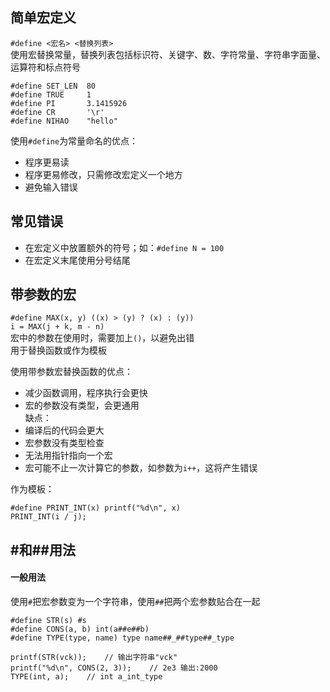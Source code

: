 
## 简单宏定义
`#define <宏名> <替换列表>`  
使用宏替换常量，替换列表包括标识符、关键字、数、字符常量、字符串字面量、运算符和标点符号  
```
#define SET_LEN  80
#define TRUE     1
#define PI       3.1415926
#define CR       '\r'
#define NIHAO    "hello"
```
使用`#define`为常量命名的优点：
- 程序更易读  
- 程序更易修改，只需修改宏定义一个地方
- 避免输入错误

## 常见错误
- 在宏定义中放置额外的符号；如：`#define N = 100`
- 在宏定义末尾使用分号结尾

## 带参数的宏
`#define MAX(x, y) ((x) > (y) ? (x) : (y))`  
`i = MAX(j + k, m - n)`  
宏中的参数在使用时，需要加上`()`，以避免出错  
用于替换函数或作为模板  

使用带参数宏替换函数的优点：  
- 减少函数调用，程序执行会更快
- 宏的参数没有类型，会更通用  
缺点：
- 编译后的代码会更大
- 宏参数没有类型检查
- 无法用指针指向一个宏
- 宏可能不止一次计算它的参数，如参数为`i++`，这将产生错误

作为模板：  
```
#define PRINT_INT(x) printf("%d\n", x)
PRINT_INT(i / j);
```

## #和##用法

#### 一般用法
使用`#`把宏参数变为一个字符串，使用`##`把两个宏参数贴合在一起  
```
#define STR(s) #s
#define CONS(a, b) int(a##e##b)
#define TYPE(type, name) type name##_##type##_type

printf(STR(vck));    // 输出字符串"vck"
printf("%d\n", CONS(2, 3));    // 2e3 输出:2000
TYPE(int, a);    // int a_int_type
```
